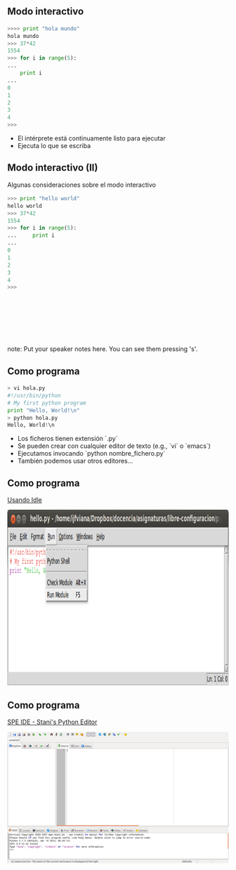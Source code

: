 ## Modo interactivo

```python
>>>> print "hola mundo"
hola mundo
>>> 37*42
1554
>>> for i in range(5):
...
    print i
...
0
1
2
3
4
>>>
```

<ul>
<li class="fragment fade-in">
El intérprete está continuamente listo para ejecutar
</li>
<li class="fragment fade-in">
Ejecuta lo que se escriba
</li>
</ul>



## Modo interactivo (II)

Algunas consideraciones sobre el modo interactivo

<a class="showTip @largeTip" href="#"></a>
<div style="display: none;" class="statusExpandedTip hideDialog">
<p>
Large tip for element
</p>
</div>

```python
>>> print "hello world"
hello world
>>> 37*42
1554
>>> for i in range(5):
...     print i
...
0
1
2
3
4
>>>
```

<div id="tooltip_1" class="my_tooltip" style="position:relative;top:-330px; width:32px;height:32px;  z-index:100000 "></div>
<div id="tooltip_2" class="my_tooltip" style="position:relative;top:-250px; width:32px;height:32px;  z-index:100001 "></div>
<div id="tooltip_3" class="my_tooltip" style="position:relative;top:-250px; left: 200px; width:32px;height:32px;  z-index:100002 "></div>

<div style="display: none;">
    <div id="data_tooltip_1">
        <strong> >>> </strong> es el prompt del intérprete e indica el comienzo de una nueva instrucción
    </div>
    <div id="data_tooltip_2">
        <bold>...</bold>  es el prompt del intérprete para continuar una instrucción  (puede ser negro en algunas herramientas)
    </div>
    <div id="data_tooltip_3">
        Introduce una linea en blanco para acabar de teclear y ejecutar
    </div>
</div>
                 
note:
    Put your speaker notes here.
    You can see them pressing 's'.



## Como programa

```python 
> vi hola.py
#!/usr/bin/python
# My first python program
print "Hello, World!\n"
> python hola.py
Hello, World!\n
```																

<ul>
<li class="fragment fade-in">
Los ficheros tienen extensión `.py`
</li>
<li class="fragment fade-in">
Se pueden crear con cualquier editor de texto (e.g., `vi` o `emacs`)
</li>
<li class="fragment fade-in">
Ejecutamos invocando `python nombre_fichero.py`
</li>
<li class="fragment fade-in">
También podemos usar otros editores...
</li>
</ul>



## Como programa

[Usando Idle](http://www.python.org/idle/)

<a class="fancybox" href="img/idle2.png" data-fancybox-group="gallery" title="SPE">
<img height="400px" src="img/idle2.png" alt="SPE">
</a>



## Como programa

[SPE IDE - Stani's Python Editor](http://sourceforge.net/projects/spe/)

<a class="fancybox" href="img/spe.png" data-fancybox-group="gallery" title="SPE">
<img height="300px" src="img/spe.redimensionado.png" alt="SPE">
</a>
